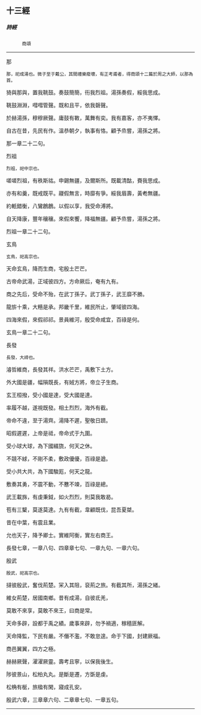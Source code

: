 

## 十三經

##### 詩經
　　　`商頌`

* * *

那

`那，祀成湯也。微子至于戴公，其間禮樂廢壞，有正考甫者，得商頌十二篇於周之大師，以那為首。`

猗與那與，置我鞉鼓。奏鼓簡簡，衎我烈祖。湯孫奏假，綏我思成。

鞉鼓淵淵，嘒嘒管聲。既和且平，依我磬聲。

於赫湯孫，穆穆厥聲。庸鼓有斁，萬舞有奕。我有嘉客，亦不夷懌。

自古在昔，先民有作。溫恭朝夕，執事有恪。顧予烝嘗，湯孫之將。

那一章二十二句。

烈祖

`烈祖，祀中宗也。`

嗟嗟烈祖，有秩斯祜。申錫無疆，及爾斯所。既載清酤，賚我思成。

亦有和羹，既戒既平。鬷假無言，時靡有爭。綏我眉壽，黃耇無疆。

約軝錯衡，八鸞鶬鶬。以假以享，我受命溥將。

自天降康，豐年穰穰。來假來饗，降福無疆。顧予烝嘗，湯孫之將。

烈祖一章二十二句。

玄鳥

`玄鳥，祀高宗也。`

天命玄鳥，降而生商，宅殷土芒芒。

古帝命武湯，正域彼四方。方命厥后，奄有九有。

商之先后，受命不殆，在武丁孫子。武丁孫子，武王靡不勝。

龍旂十乘，大糦是承。邦畿千里，維民所止，肇域彼四海。

四海來假，來假祁祁。景員維河，殷受命咸宜，百祿是何。

玄鳥一章二十二句。

長發

`長發，大禘也。`

濬哲維商，長發其祥。洪水芒芒，禹敷下土方。

外大國是疆，幅隕既長，有娀方將，帝立子生商。

玄王桓撥，受小國是達，受大國是達。

率履不越，遂視既發。相土烈烈，海外有截。　

帝命不違，至于湯齊。湯降不遲，聖敬日躋。

昭假遲遲，上帝是祗，帝命式于九圍。　

受小球大球，為下國綴旒，何天之休。

不競不絿，不剛不柔，敷政優優，百祿是遒。

受小共大共，為下國駿厖，何天之龍。

敷奏其勇，不震不動，不戁不竦，百祿是總。　

武王載旆，有虔秉鉞，如火烈烈，則莫我敢曷。

苞有三櫱，莫遂莫達。九有有截，韋顧既伐，昆吾夏桀。

昔在中葉，有震且業。

允也天子，降予卿士。實維阿衡，實左右商王。

長發七章，一章八句、四章章七句、一章九句、一章六句。

殷武

`殷武，祀高宗也。`

撻彼殷武，奮伐荊楚。冞入其阻，裒荊之旅。有截其所，湯孫之緒。

維女荊楚，居國南鄉。昔有成湯，自彼氐羌，

莫敢不來享，莫敢不來王，曰商是常。　

天命多辟，設都于禹之績。歲事來辟，勿予禍適，稼穡匪解。

天命降監，下民有嚴。不僭不濫，不敢怠遑。命于下國，封建厥福。

商邑翼翼，四方之極。

赫赫厥聲，濯濯厥靈。壽考且寧，以保我後生。

陟彼景山，松柏丸丸。是斷是遷，方斲是虔。

松桷有梴，旅楹有閑，寢成孔安。

殷武六章，三章章六句、二章章七句、一章五句。

* * *

